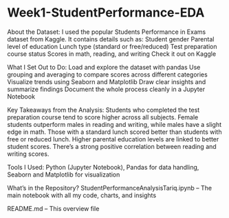 # Week1-StudentPerformance-EDA
About the Dataset:
I used the popular Students Performance in Exams dataset from Kaggle. It contains details such as:
Student gender
Parental level of education
Lunch type (standard or free/reduced)
Test preparation course status
Scores in math, reading, and writing
Check it out on Kaggle

What I Set Out to Do:
Load and explore the dataset with pandas
Use grouping and averaging to compare scores across different categories
Visualize trends using Seaborn and Matplotlib
Draw clear insights and summarize findings
Document the whole process cleanly in a Jupyter Notebook

Key Takeaways from the Analysis:
Students who completed the test preparation course tend to score higher across all subjects.
Female students outperform males in reading and writing, while males have a slight edge in math.
Those with a standard lunch scored better than students with free or reduced lunch.
Higher parental education levels are linked to better student scores.
There’s a strong positive correlation between reading and writing scores.

Tools I Used:
Python (Jupyter Notebook), 
Pandas for data handling,
Seaborn and Matplotlib for visualization

What’s in the Repository?
StudentPerformanceAnalysisTariq.ipynb – The main notebook with all my code, charts, and insights

README.md – This overview file


